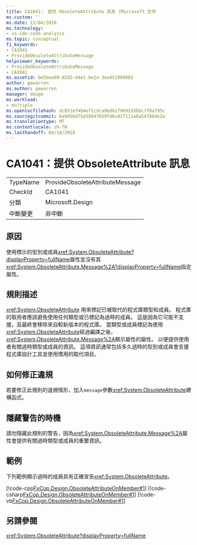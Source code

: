 ```yaml
---
title: CA1041： 提供 ObsoleteAttribute 訊息 |Microsoft 文件
ms.custom: ''
ms.date: 11/04/2016
ms.technology:
- vs-ide-code-analysis
ms.topic: conceptual
f1_keywords:
- CA1041
- ProvideObsoleteAttributeMessage
helpviewer_keywords:
- ProvideObsoleteAttributeMessage
- CA1041
ms.assetid: be5bee69-d2d2-44e1-be2e-3ea451969003
author: gewarren
ms.author: gewarren
manager: douge
ms.workload:
- multiple
ms.openlocfilehash: dc851ef4b4ef1cdca9bdb1f9692d3bbc7f0a795c
ms.sourcegitcommit: 6a9d5bd75e50947659fd6c837111a6a547884e2a
ms.translationtype: MT
ms.contentlocale: zh-TW
ms.lasthandoff: 04/16/2018
---
```

# <a name="ca1041-provide-obsoleteattribute-message"></a>CA1041：提供 ObsoleteAttribute 訊息
|||  
|-|-|  
|TypeName|ProvideObsoleteAttributeMessage|  
|CheckId|CA1041|  
|分類|Microsoft.Design|  
|中斷變更|非中斷|  
  
## <a name="cause"></a>原因  
 使用標示的型別或成員<xref:System.ObsoleteAttribute?displayProperty=fullName>屬性並沒有其<xref:System.ObsoleteAttribute.Message%2A?displayProperty=fullName>指定屬性。  
  
## <a name="rule-description"></a>規則描述  
 <xref:System.ObsoleteAttribute> 用來標記已被取代的程式庫類型和成員。 程式庫的取用者應該避免使用任何類型或已標記為過時的成員。 這是因為它可能不支援，且最終會移除來自較新版本的程式庫。 當類型或成員標記為使用<xref:System.ObsoleteAttribute>經過編譯之後，<xref:System.ObsoleteAttribute.Message%2A>顯示屬性的屬性。 以便提供使用者有關過時類型或成員的資訊。 這項資訊通常包括多久過時的型別或成員會支援程式庫設計工具並使用慣用的取代項目。  
  
## <a name="how-to-fix-violations"></a>如何修正違規  
 若要修正此規則的違規情形，加入`message`參數<xref:System.ObsoleteAttribute>建構函式。  
  
## <a name="when-to-suppress-warnings"></a>隱藏警告的時機  
 請勿隱藏此規則的警告，因為<xref:System.ObsoleteAttribute.Message%2A>屬性會提供有關過時類型或成員的重要資訊。  
  
## <a name="example"></a>範例  
 下列範例顯示過時的成員具有正確宣告<xref:System.ObsoleteAttribute>。  
  
 [!code-cpp[FxCop.Design.ObsoleteAttributeOnMember#1](../code-quality/codesnippet/CPP/ca1041-provide-obsoleteattribute-message_1.cpp)]
 [!code-csharp[FxCop.Design.ObsoleteAttributeOnMember#1](../code-quality/codesnippet/CSharp/ca1041-provide-obsoleteattribute-message_1.cs)]
 [!code-vb[FxCop.Design.ObsoleteAttributeOnMember#1](../code-quality/codesnippet/VisualBasic/ca1041-provide-obsoleteattribute-message_1.vb)]  
  
## <a name="see-also"></a>另請參閱  
 <xref:System.ObsoleteAttribute?displayProperty=fullName>